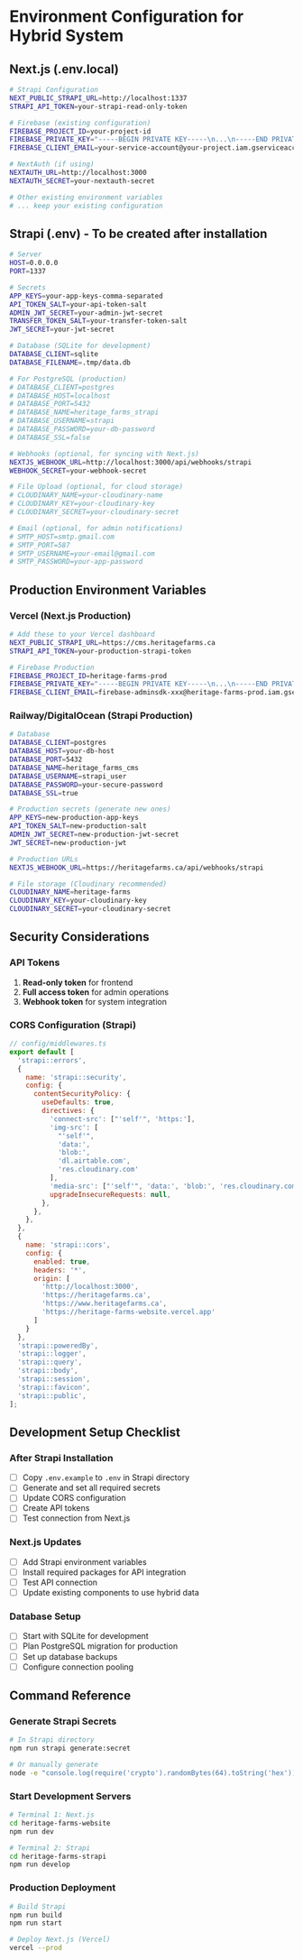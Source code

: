# Environment Configuration for Hybrid System

## Next.js (.env.local)
```bash
# Strapi Configuration
NEXT_PUBLIC_STRAPI_URL=http://localhost:1337
STRAPI_API_TOKEN=your-strapi-read-only-token

# Firebase (existing configuration)
FIREBASE_PROJECT_ID=your-project-id
FIREBASE_PRIVATE_KEY="-----BEGIN PRIVATE KEY-----\n...\n-----END PRIVATE KEY-----\n"
FIREBASE_CLIENT_EMAIL=your-service-account@your-project.iam.gserviceaccount.com

# NextAuth (if using)
NEXTAUTH_URL=http://localhost:3000
NEXTAUTH_SECRET=your-nextauth-secret

# Other existing environment variables
# ... keep your existing configuration
```

## Strapi (.env) - To be created after installation
```bash
# Server
HOST=0.0.0.0
PORT=1337

# Secrets
APP_KEYS=your-app-keys-comma-separated
API_TOKEN_SALT=your-api-token-salt
ADMIN_JWT_SECRET=your-admin-jwt-secret
TRANSFER_TOKEN_SALT=your-transfer-token-salt
JWT_SECRET=your-jwt-secret

# Database (SQLite for development)
DATABASE_CLIENT=sqlite
DATABASE_FILENAME=.tmp/data.db

# For PostgreSQL (production)
# DATABASE_CLIENT=postgres
# DATABASE_HOST=localhost
# DATABASE_PORT=5432
# DATABASE_NAME=heritage_farms_strapi
# DATABASE_USERNAME=strapi
# DATABASE_PASSWORD=your-db-password
# DATABASE_SSL=false

# Webhooks (optional, for syncing with Next.js)
NEXTJS_WEBHOOK_URL=http://localhost:3000/api/webhooks/strapi
WEBHOOK_SECRET=your-webhook-secret

# File Upload (optional, for cloud storage)
# CLOUDINARY_NAME=your-cloudinary-name
# CLOUDINARY_KEY=your-cloudinary-key
# CLOUDINARY_SECRET=your-cloudinary-secret

# Email (optional, for admin notifications)
# SMTP_HOST=smtp.gmail.com
# SMTP_PORT=587
# SMTP_USERNAME=your-email@gmail.com
# SMTP_PASSWORD=your-app-password
```

## Production Environment Variables

### Vercel (Next.js Production)
```bash
# Add these to your Vercel dashboard
NEXT_PUBLIC_STRAPI_URL=https://cms.heritagefarms.ca
STRAPI_API_TOKEN=your-production-strapi-token

# Firebase Production
FIREBASE_PROJECT_ID=heritage-farms-prod
FIREBASE_PRIVATE_KEY="-----BEGIN PRIVATE KEY-----\n...\n-----END PRIVATE KEY-----\n"
FIREBASE_CLIENT_EMAIL=firebase-adminsdk-xxx@heritage-farms-prod.iam.gserviceaccount.com
```

### Railway/DigitalOcean (Strapi Production)
```bash
# Database
DATABASE_CLIENT=postgres
DATABASE_HOST=your-db-host
DATABASE_PORT=5432
DATABASE_NAME=heritage_farms_cms
DATABASE_USERNAME=strapi_user
DATABASE_PASSWORD=your-secure-password
DATABASE_SSL=true

# Production secrets (generate new ones)
APP_KEYS=new-production-app-keys
API_TOKEN_SALT=new-production-salt
ADMIN_JWT_SECRET=new-production-jwt-secret
JWT_SECRET=new-production-jwt

# Production URLs
NEXTJS_WEBHOOK_URL=https://heritagefarms.ca/api/webhooks/strapi

# File storage (Cloudinary recommended)
CLOUDINARY_NAME=heritage-farms
CLOUDINARY_KEY=your-cloudinary-key
CLOUDINARY_SECRET=your-cloudinary-secret
```

## Security Considerations

### API Tokens
1. **Read-only token** for frontend
2. **Full access token** for admin operations
3. **Webhook token** for system integration

### CORS Configuration (Strapi)
```javascript
// config/middlewares.ts
export default [
  'strapi::errors',
  {
    name: 'strapi::security',
    config: {
      contentSecurityPolicy: {
        useDefaults: true,
        directives: {
          'connect-src': ["'self'", 'https:'],
          'img-src': [
            "'self'", 
            'data:', 
            'blob:', 
            'dl.airtable.com',
            'res.cloudinary.com'
          ],
          'media-src': ["'self'", 'data:', 'blob:', 'res.cloudinary.com'],
          upgradeInsecureRequests: null,
        },
      },
    },
  },
  {
    name: 'strapi::cors',
    config: {
      enabled: true,
      headers: '*',
      origin: [
        'http://localhost:3000',
        'https://heritagefarms.ca',
        'https://www.heritagefarms.ca',
        'https://heritage-farms-website.vercel.app'
      ]
    }
  },
  'strapi::poweredBy',
  'strapi::logger',
  'strapi::query',
  'strapi::body',
  'strapi::session',
  'strapi::favicon',
  'strapi::public',
];
```

## Development Setup Checklist

### After Strapi Installation
- [ ] Copy `.env.example` to `.env` in Strapi directory
- [ ] Generate and set all required secrets
- [ ] Update CORS configuration
- [ ] Create API tokens
- [ ] Test connection from Next.js

### Next.js Updates
- [ ] Add Strapi environment variables
- [ ] Install required packages for API integration
- [ ] Test API connection
- [ ] Update existing components to use hybrid data

### Database Setup
- [ ] Start with SQLite for development
- [ ] Plan PostgreSQL migration for production
- [ ] Set up database backups
- [ ] Configure connection pooling

## Command Reference

### Generate Strapi Secrets
```bash
# In Strapi directory
npm run strapi generate:secret

# Or manually generate
node -e "console.log(require('crypto').randomBytes(64).toString('hex'))"
```

### Start Development Servers
```bash
# Terminal 1: Next.js
cd heritage-farms-website
npm run dev

# Terminal 2: Strapi
cd heritage-farms-strapi
npm run develop
```

### Production Deployment
```bash
# Build Strapi
npm run build
npm run start

# Deploy Next.js (Vercel)
vercel --prod
```

